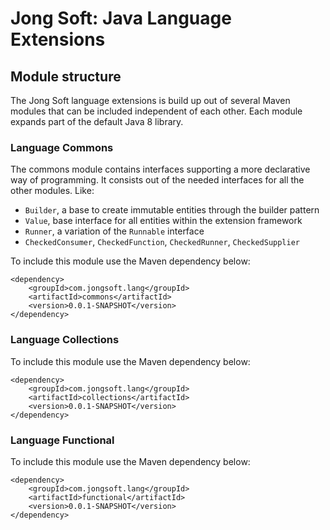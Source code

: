 # Jong Soft: Java Language Extensions

## Module structure
The Jong Soft language extensions is build up out of several Maven modules that can be included independent of each other.
Each module expands part of the default Java 8 library.

### Language Commons
The commons module contains interfaces supporting a more declarative way of programming. It consists out of the needed interfaces
for all the other modules. Like:

* `Builder`, a base to create immutable entities through the builder pattern
* `Value`, base interface for all entities within the extension framework
* `Runner`, a variation of the `Runnable` interface
* `CheckedConsumer`, `CheckedFunction`, `CheckedRunner`, `CheckedSupplier`

To include this module use the Maven dependency below:

    <dependency>
        <groupId>com.jongsoft.lang</groupId>
        <artifactId>commons</artifactId>
        <version>0.0.1-SNAPSHOT</version>
    </dependency>

### Language Collections

To include this module use the Maven dependency below:

    <dependency>
        <groupId>com.jongsoft.lang</groupId>
        <artifactId>collections</artifactId>
        <version>0.0.1-SNAPSHOT</version>
    </dependency>

### Language Functional

To include this module use the Maven dependency below:

    <dependency>
        <groupId>com.jongsoft.lang</groupId>
        <artifactId>functional</artifactId>
        <version>0.0.1-SNAPSHOT</version>
    </dependency>